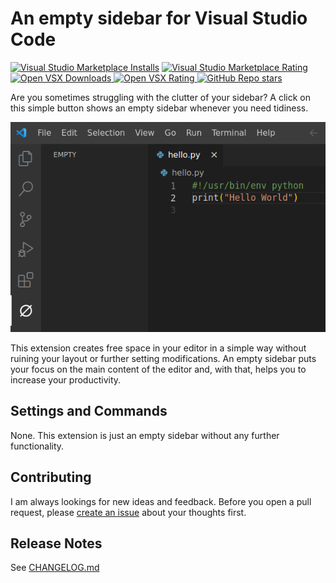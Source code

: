 # An empty sidebar for Visual Studio Code

[![Visual Studio Marketplace Installs](https://img.shields.io/visual-studio-marketplace/i/bithappens.vscode-plain-sidebar?logo=visualstudiocode&label=installs)](https://marketplace.visualstudio.com/items?itemName=bithappens.vscode-plain-sidebar)
[![Visual Studio Marketplace Rating](https://img.shields.io/visual-studio-marketplace/r/bithappens.vscode-plain-sidebar?logo=visualstudiocode)](https://marketplace.visualstudio.com/items?itemName=bithappens.vscode-plain-sidebar&ssr=false#review-details)
[![Open VSX Downloads](https://img.shields.io/open-vsx/dt/bithappens/vscode-plain-sidebar?label=Open%20VSX%20downloads)
](https://open-vsx.org/extension/bithappens/vscode-plain-sidebar)
[![Open VSX Rating](https://img.shields.io/open-vsx/rating/bithappens/vscode-plain-sidebar?label=Open%20VSX%20rating)
](https://open-vsx.org/extension/bithappens/vscode-plain-sidebar/reviews)
[![GitHub Repo stars](https://img.shields.io/github/stars/bithappens/vscode-plain-sidebar?logo=github&link=https%3A%2F%2Fgithub.com%2Fbithappens%2Fvscode-plain-sidebar%2Fstargazers)](https://github.com/bithappens/vscode-plain-sidebar)

Are you sometimes struggling with the clutter of your sidebar?
A click on this simple button shows an empty sidebar whenever you need tidiness.

![A screenshot of Visual Studio Code showing the extension button in the activity bar and the resulting empty sidebar.](static/screenshot.png)

This extension creates free space in your editor in a simple way without ruining your layout or further setting modifications.
An empty sidebar puts your focus on the main content of the editor and, with that, helps you to increase your productivity.


## Settings and Commands

None. This extension is just an empty sidebar without any further functionality.


## Contributing

I am always lookings for new ideas and feedback.
Before you open a pull request, please [create an issue](https://github.com/bithappens/vscode-plain-sidebar/issues) about your thoughts first.


## Release Notes

See [CHANGELOG.md](CHANGELOG.md)
